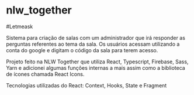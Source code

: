 # nlw_together

#Letmeask

Sistema para criação de salas com um administrador que irá responder as perguntas referentes ao tema da sala. Os usuários acessam utilizando a conta do google e digitam o código da sala para terem acesso.

Projeto feito na NLW Together que utiliza React, Typescript, Firebase, Sass, Yarn e adicionei algumas funções internas a mais assim como a biblioteca de ícones chamada React Icons. 

Tecnologias utilizadas do React: Context, Hooks, State e Fragment
